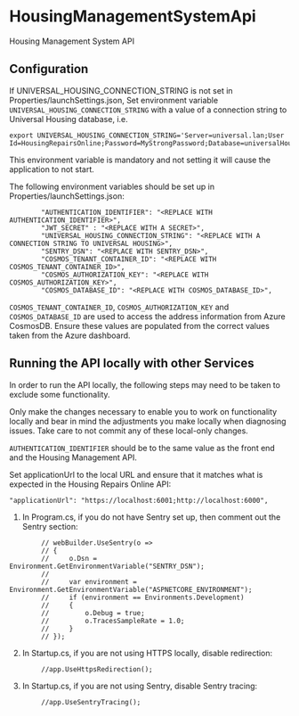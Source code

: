 # HousingManagementSystemApi
Housing Management System API

## Configuration

If UNIVERSAL_HOUSING_CONNECTION_STRING is not set in Properties/launchSettings.json, 
Set environment variable `UNIVERSAL_HOUSING_CONNECTION_STRING` with a value of a connection string to Universal Housing database, i.e.
```
export UNIVERSAL_HOUSING_CONNECTION_STRING='Server=universal.lan;User Id=HousingRepairsOnline;Password=MyStrongPassword;Database=universalHousingDb'
```
This environment variable is mandatory and not setting it will cause the application to not start. 

The following environment variables should be set up in Properties/launchSettings.json:
``` 
        "AUTHENTICATION_IDENTIFIER": "<REPLACE WITH AUTHENTICATION_IDENTIFIER>",
        "JWT_SECRET" : "<REPLACE WITH A SECRET>",
        "UNIVERSAL_HOUSING_CONNECTION_STRING": "<REPLACE WITH A CONNECTION STRING TO UNIVERSAL HOUSING>",
        "SENTRY_DSN": "<REPLACE WITH SENTRY_DSN>",
        "COSMOS_TENANT_CONTAINER_ID": "<REPLACE WITH COSMOS_TENANT_CONTAINER_ID>",
        "COSMOS_AUTHORIZATION_KEY": "<REPLACE WITH COSMOS_AUTHORIZATION_KEY>",
        "COSMOS_DATABASE_ID": "<REPLACE WITH COSMOS_DATABASE_ID>",
```

`COSMOS_TENANT_CONTAINER_ID`,
`COSMOS_AUTHORIZATION_KEY` and 
`COSMOS_DATABASE_ID` are used to access the address information from Azure CosmosDB. Ensure these values are populated from the correct values taken from the Azure dashboard.

## Running the API locally with other Services
In order to run the API locally, the following steps may need to be taken to exclude some functionality.

Only make the changes necessary to enable you to work on functionality locally and bear in mind the adjustments you make locally when diagnosing issues.
Take care to not commit any of these local-only changes.

`AUTHENTICATION_IDENTIFIER` should be to the same value as the front end and the Housing Management API.



Set applicationUrl to the local URL and ensure that it matches what is expected in the Housing Repairs Online API: 
```
"applicationUrl": "https://localhost:6001;http://localhost:6000",
```


1. In Program.cs, if you do not have Sentry set up, then comment out the Sentry section:
```
        // webBuilder.UseSentry(o =>
        // {
        //     o.Dsn = Environment.GetEnvironmentVariable("SENTRY_DSN");
        //
        //     var environment = Environment.GetEnvironmentVariable("ASPNETCORE_ENVIRONMENT");
        //     if (environment == Environments.Development)
        //     {
        //         o.Debug = true;
        //         o.TracesSampleRate = 1.0;
        //     }
        // });
```

2. In Startup.cs, if you are not using HTTPS locally, disable redirection:
```
        //app.UseHttpsRedirection();
```

3. In Startup.cs, if you are not using Sentry, disable Sentry tracing:
```
        //app.UseSentryTracing();
```
